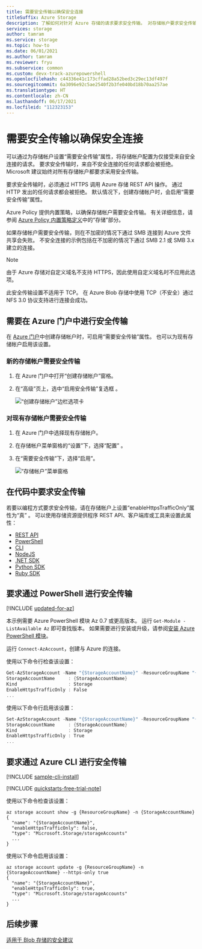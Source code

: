 ```yaml
---
title: 需要安全传输以确保安全连接
titleSuffix: Azure Storage
description: 了解如何对针对 Azure 存储的请求要求安全传输。 对存储帐户要求安全传输时，来自不安全连接的任何请求都会被拒绝。
services: storage
author: tamram
ms.service: storage
ms.topic: how-to
ms.date: 06/01/2021
ms.author: tamram
ms.reviewer: fryu
ms.subservice: common
ms.custom: devx-track-azurepowershell
ms.openlocfilehash: c44336e41c173cffad28a52bed3c29ec13df497f
ms.sourcegitcommit: 6a3096e92c5ae2540f2b3fe040bd18b70aa257ae
ms.translationtype: HT
ms.contentlocale: zh-CN
ms.lasthandoff: 06/17/2021
ms.locfileid: "112323153"
---
```

# <a name="require-secure-transfer-to-ensure-secure-connections"></a>需要安全传输以确保安全连接

可以通过为存储帐户设置“需要安全传输”属性，将存储帐户配置为仅接受来自安全连接的请求。 要求安全传输时，来自不安全连接的任何请求都会被拒绝。 Microsoft 建议始终对所有存储帐户都要求采用安全传输。

要求安全传输时，必须通过 HTTPS 调用 Azure 存储 REST API 操作。 通过 HTTP 发出的任何请求都会被拒绝。 默认情况下，创建存储帐户时，会启用“需要安全传输”属性。

Azure Policy 提供内置策略，以确保存储帐户需要安全传输。 有关详细信息，请参阅 [Azure Policy 内置策略定义](../../governance/policy/samples/built-in-policies.md#storage)中的“存储”部分。

如果存储帐户需要安全传输，则在不加密的情况下通过 SMB 连接到 Azure 文件共享会失败。 不安全连接的示例包括在不加密的情况下通过 SMB 2.1 或 SMB 3.x 建立的连接。

> [!NOTE]
> 由于 Azure 存储对自定义域名不支持 HTTPS，因此使用自定义域名时不应用此选项。
> 
> 此安全传输设置不适用于 TCP。 在 Azure Blob 存储中使用 TCP（不安全）通过 NFS 3.0 协议支持进行连接会成功。  

## <a name="require-secure-transfer-in-the-azure-portal"></a>需要在 Azure 门户中进行安全传输

在 [Azure 门户](https://portal.azure.com)中创建存储帐户时，可启用“需要安全传输”属性。 也可以为现有存储帐户启用该设置。

### <a name="require-secure-transfer-for-a-new-storage-account"></a>新的存储帐户需要安全传输

1. 在 Azure 门户中打开“创建存储帐户”窗格。
1. 在“高级”页上，选中“启用安全传输”复选框 。

   ![“创建存储帐户”边栏选项卡](./media/storage-require-secure-transfer/secure_transfer_field_in_portal_en_1.png)

### <a name="require-secure-transfer-for-an-existing-storage-account"></a>对现有存储帐户需要安全传输

1. 在 Azure 门户中选择现有存储帐户。
1. 在存储帐户菜单窗格的“设置”下，选择“配置” 。
1. 在“需要安全传输”下，选择“启用”。

   ![“存储帐户”菜单窗格](./media/storage-require-secure-transfer/secure_transfer_field_in_portal_en_2.png)

## <a name="require-secure-transfer-from-code"></a>在代码中要求安全传输

若要以编程方式要求安全传输，请在存储帐户上设置“enableHttpsTrafficOnly”属性为“真” 。 可以使用存储资源提供程序 REST API、客户端库或工具来设置此属性：

* [REST API](/rest/api/storagerp/storageaccounts)
* [PowerShell](/powershell/module/az.storage/set-azstorageaccount)
* [CLI](/cli/azure/storage/account)
* [NodeJS](https://www.npmjs.com/package/@azure/arm-storage/)
* [.NET SDK](https://www.nuget.org/packages/Microsoft.Azure.Management.Storage)
* [Python SDK](https://pypi.org/project/azure-mgmt-storage)
* [Ruby SDK](https://rubygems.org/gems/azure_mgmt_storage)

## <a name="require-secure-transfer-with-powershell"></a>要求通过 PowerShell 进行安全传输

[!INCLUDE [updated-for-az](../../../includes/updated-for-az.md)]

本示例需要 Azure PowerShell 模块 Az 0.7 或更高版本。 运行 `Get-Module -ListAvailable Az` 即可查找版本。 如果需要进行安装或升级，请参阅[安装 Azure PowerShell 模块](/powershell/azure/install-Az-ps)。

运行 `Connect-AzAccount`，创建与 Azure 的连接。

 使用以下命令行检查该设置：

```powershell
Get-AzStorageAccount -Name "{StorageAccountName}" -ResourceGroupName "{ResourceGroupName}"
StorageAccountName     : {StorageAccountName}
Kind                   : Storage
EnableHttpsTrafficOnly : False
...

```

使用以下命令行启用该设置：

```powershell
Set-AzStorageAccount -Name "{StorageAccountName}" -ResourceGroupName "{ResourceGroupName}" -EnableHttpsTrafficOnly $True
StorageAccountName     : {StorageAccountName}
Kind                   : Storage
EnableHttpsTrafficOnly : True
...

```

## <a name="require-secure-transfer-with-azure-cli"></a>要求通过 Azure CLI 进行安全传输

[!INCLUDE [sample-cli-install](../../../includes/sample-cli-install.md)]

[!INCLUDE [quickstarts-free-trial-note](../../../includes/quickstarts-free-trial-note.md)]

 使用以下命令检查该设置：

```azurecli-interactive
az storage account show -g {ResourceGroupName} -n {StorageAccountName}
{
  "name": "{StorageAccountName}",
  "enableHttpsTrafficOnly": false,
  "type": "Microsoft.Storage/storageAccounts"
  ...
}

```

使用以下命令启用该设置：

```azurecli-interactive
az storage account update -g {ResourceGroupName} -n {StorageAccountName} --https-only true
{
  "name": "{StorageAccountName}",
  "enableHttpsTrafficOnly": true,
  "type": "Microsoft.Storage/storageAccounts"
  ...
}

```

## <a name="next-steps"></a>后续步骤

[适用于 Blob 存储的安全建议](../blobs/security-recommendations.md)
